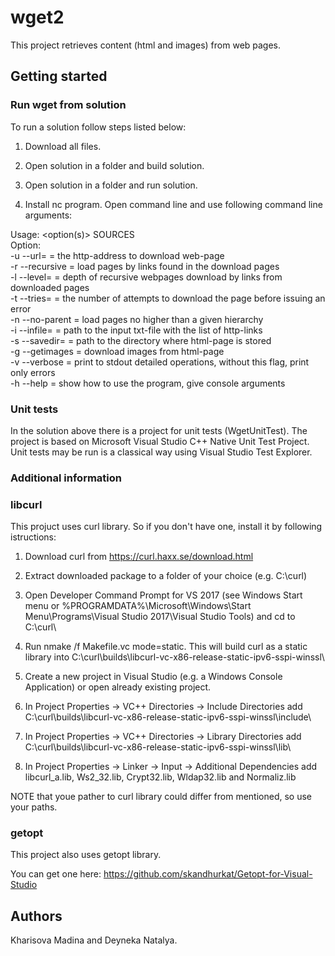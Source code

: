 # wget2
This project retrieves content (html and images) from web pages.

## Getting started

### Run wget from solution

To run a solution follow steps listed below:

1. Download all files.

2. Open solution in a folder and build solution.

3. Open solution in a folder and run solution.

4. Install nc program. Open command line and use following command line arguments:

Usage: <option(s)> SOURCES<br/>
Option:<br/>
  -u --url=<string> = the http-address to download web-page<br/>
  -r --recursive       = load pages by links found in the download pages<br/>
  -l --level=<uint> = depth of recursive webpages download by links from downloaded pages<br/>
  -t --tries=<uint> = the number of attempts to download the page before issuing an error<br/>
  -n --no-parent    = load pages no higher than a given hierarchy<br/>
  -i --infile=<path> = path to the input txt-file with the list of http-links<br/>
  -s --savedir=<path> = path to the directory where html-page is stored<br/>
  -g --getimages = download images from html-page<br/>
  -v --verbose = print to stdout detailed operations, without this flag, print only errors<br/>
  -h --help =  show how to use the program, give console arguments<br/>
  
  
### Unit tests

In the solution above there is a project for unit tests (WgetUnitTest). The project is based on Microsoft Visual Studio C++ Native Unit Test Project. Unit tests may be run is a classical way using Visual Studio Test Explorer.

 ### Additional information

### libcurl

This projuct uses curl library. So if you don't have one, install it by following istructions:

1. Download curl from https://curl.haxx.se/download.html

2. Extract downloaded package to a folder of your choice (e.g. C:\curl\)

3. Open Developer Command Prompt for VS 2017 (see Windows Start menu or %PROGRAMDATA%\Microsoft\Windows\Start Menu\Programs\Visual Studio 2017\Visual Studio Tools\) and cd to C:\curl\

4. Run nmake /f Makefile.vc mode=static. This will build curl as a static library into C:\curl\builds\libcurl-vc-x86-release-static-ipv6-sspi-winssl\

5. Create a new project in Visual Studio (e.g. a Windows Console Application) or open already existing project.

6. In Project Properties -> VC++ Directories -> Include Directories add C:\curl\builds\libcurl-vc-x86-release-static-ipv6-sspi-winssl\include\

7. In Project Properties -> VC++ Directories -> Library Directories add C:\curl\builds\libcurl-vc-x86-release-static-ipv6-sspi-winssl\lib\

8. In Project Properties -> Linker -> Input -> Additional Dependencies add libcurl_a.lib, Ws2_32.lib, Crypt32.lib, Wldap32.lib and Normaliz.lib
 
NOTE that youe pather to curl library could differ from mentioned, so use your paths.
  
### getopt

This project also uses getopt library. 

You can get one here: https://github.com/skandhurkat/Getopt-for-Visual-Studio

## Authors

Kharisova Madina and Deyneka Natalya.

